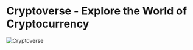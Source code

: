 # Cryptoverse - Explore the World of Cryptocurrency

![Cryptoverse](https://i.ibb.co/8gh5Jc8/image.png)

